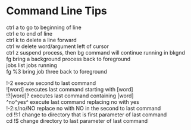 Command Line Tips
=================

ctrl a to go to beginning of line  
ctrl e to end of line  
ctrl k to delete a line forward  
ctrl w delete word/argument left of cursor  
ctrl z suspend process, then bg command will continue running in bkgnd  
fg bring a background process back to foreground  
jobs list jobs running  
fg %3 bring job three back to foreground  

!-2         execute second to last command  
![word]     executes last command starting with [word]  
!?[word]?   executes last command containing [word]  
^no^yes^    execute last command replacing no with yes  
!-2:s/no/NO replace no with NO in the second to last command  
cd !!:1     change to directory that is first parameter of last command  
cd !$       change directory to last parameter of last command  
